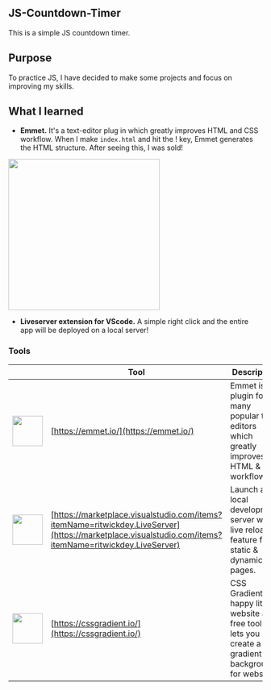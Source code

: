 ## JS-Countdown-Timer

This is a simple JS countdown timer.

## Purpose

To practice JS, I have decided to make some projects and focus on improving my skills.

## What I learned

- **Emmet.**  It's a text-editor plug in which greatly improves HTML and CSS workflow.  When I make `index.html` and hit the ! key, Emmet generates the HTML structure.  After seeing this, I was sold!

<img src = https://miro.medium.com/max/764/1*wgJno5JeA8C6HqiMUd7Uig.png height="auto" width="300">

- **Liveserver extension for VScode.**  A simple right click and the entire app will be deployed on a local server!

### Tools

|       | Tool                                                               | Description                                                                  |
| :---: | ------------------------------------------------------------------ | ---------------------------------------------------------------------- |
| <img src="https://emmet.io/-/4076541266/i/logo.svg" height="auto" width="60"> | [https://emmet.io/](https://emmet.io/) | Emmet is a plugin for many popular text editors which greatly improves HTML & CSS workflow      
| <img src="https://ritwickdey.gallerycdn.vsassets.io/extensions/ritwickdey/liveserver/5.6.1/1555497731217/Microsoft.VisualStudio.Services.Icons.Default" height="auto" width="60"> | [https://marketplace.visualstudio.com/items?itemName=ritwickdey.LiveServer](https://marketplace.visualstudio.com/items?itemName=ritwickdey.LiveServer) | Launch a local development server with live reload feature for static & dynamic pages.
| <img src="https://cssgradient.io/images/logo-55c31c59.svg" height="auto" width="60"> | [https://cssgradient.io/](https://cssgradient.io/) | CSS Gradient is a happy little website and free tool that lets you create a gradient background for websites


